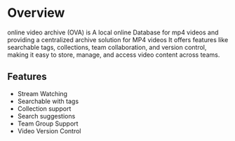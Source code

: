 <!--
{
	"nav_order": 1
}
-->

# Overview

online video archive (OVA) is A local online Database for mp4 videos and providing a centralized archive solution for MP4 videos
It offers features like searchable tags, collections, team collaboration, and version control, making it easy to store, manage, and access video content across teams.

## Features

- Stream Watching
- Searchable with tags
- Collection support
- Search suggestions
- Team Group Support
- Video Version Control
